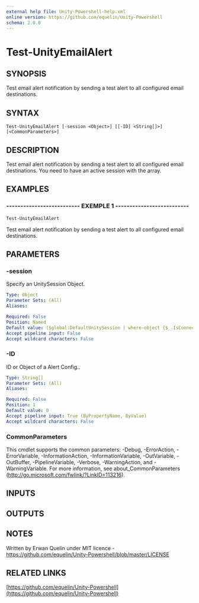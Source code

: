 ```yaml
---
external help file: Unity-Powershell-help.xml
online version: https://github.com/equelin/Unity-Powershell
schema: 2.0.0
---
```


# Test-UnityEmailAlert

## SYNOPSIS
Test email alert notification by sending a test alert to all configured email destinations.

## SYNTAX

```
Test-UnityEmailAlert [-session <Object>] [[-ID] <String[]>] [<CommonParameters>]
```

## DESCRIPTION
Test email alert notification by sending a test alert to all configured email destinations. 
You need to have an active session with the array.

## EXAMPLES

### -------------------------- EXEMPLE 1 --------------------------
```
Test-UnityEmailAlert
```

Test email alert notification by sending a test alert to all configured email destinations.

## PARAMETERS

### -session
Specify an UnitySession Object.

```yaml
Type: Object
Parameter Sets: (All)
Aliases: 

Required: False
Position: Named
Default value: ($global:DefaultUnitySession | where-object {$_.IsConnected -eq $true})
Accept pipeline input: False
Accept wildcard characters: False
```

### -ID
ID or Object of a Alert Config..

```yaml
Type: String[]
Parameter Sets: (All)
Aliases: 

Required: False
Position: 1
Default value: 0
Accept pipeline input: True (ByPropertyName, ByValue)
Accept wildcard characters: False
```

### CommonParameters
This cmdlet supports the common parameters: -Debug, -ErrorAction, -ErrorVariable, -InformationAction, -InformationVariable, -OutVariable, -OutBuffer, -PipelineVariable, -Verbose, -WarningAction, and -WarningVariable. For more information, see about_CommonParameters (http://go.microsoft.com/fwlink/?LinkID=113216).

## INPUTS

## OUTPUTS

## NOTES
Written by Erwan Quelin under MIT licence - https://github.com/equelin/Unity-Powershell/blob/master/LICENSE

## RELATED LINKS

[https://github.com/equelin/Unity-Powershell](https://github.com/equelin/Unity-Powershell)

